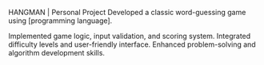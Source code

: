 HANGMAN | Personal Project
Developed a classic word-guessing game using [programming language].

Implemented game logic, input validation, and scoring system.
Integrated difficulty levels and user-friendly interface.
Enhanced problem-solving and algorithm development skills.
